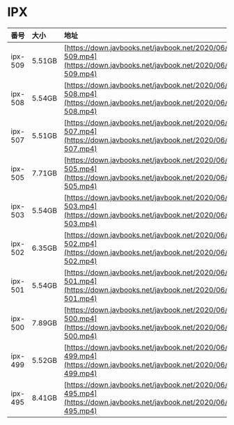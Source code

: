 # IPX

| 番号 | 大小 | 地址 |
| :--- | :--- | :--- |
| ipx-509 | 5.51GB | [https://down.javbooks.net/javbook.net/2020/06/26/ipx-509.mp4](https://down.javbooks.net/javbook.net/2020/06/26/ipx-509.mp4) |
| ipx-508 | 5.54GB | [https://down.javbooks.net/javbook.net/2020/06/26/ipx-508.mp4](https://down.javbooks.net/javbook.net/2020/06/26/ipx-508.mp4) |
| ipx-507 | 5.51GB | [https://down.javbooks.net/javbook.net/2020/06/26/ipx-507.mp4](https://down.javbooks.net/javbook.net/2020/06/26/ipx-507.mp4) |
| ipx-505 | 7.71GB | [https://down.javbooks.net/javbook.net/2020/06/26/ipx-505.mp4](https://down.javbooks.net/javbook.net/2020/06/26/ipx-505.mp4) |
| ipx-503 | 5.54GB | [https://down.javbooks.net/javbook.net/2020/06/26/ipx-503.mp4](https://down.javbooks.net/javbook.net/2020/06/26/ipx-503.mp4) |
| ipx-502 | 6.35GB | [https://down.javbooks.net/javbook.net/2020/06/26/ipx-502.mp4](https://down.javbooks.net/javbook.net/2020/06/26/ipx-502.mp4) |
| ipx-501 | 5.54GB | [https://down.javbooks.net/javbook.net/2020/06/26/ipx-501.mp4](https://down.javbooks.net/javbook.net/2020/06/26/ipx-501.mp4) |
| ipx-500 | 7.89GB | [https://down.javbooks.net/javbook.net/2020/06/26/ipx-500.mp4](https://down.javbooks.net/javbook.net/2020/06/26/ipx-500.mp4) |
| ipx-499 | 5.52GB | [https://down.javbooks.net/javbook.net/2020/06/26/ipx-499.mp4](https://down.javbooks.net/javbook.net/2020/06/26/ipx-499.mp4) |
| ipx-495 | 8.41GB | [https://down.javbooks.net/javbook.net/2020/06/26/ipx-495.mp4](https://down.javbooks.net/javbook.net/2020/06/26/ipx-495.mp4) |

